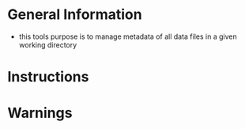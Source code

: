 # General Information
* this tools purpose is to manage metadata of all data files in a given working directory

# Instructions

# Warnings
